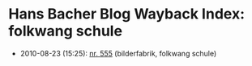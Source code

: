 # Hans Bacher Blog Wayback Index: folkwang schule

* 2010-08-23 (15:25): [nr. 555](https://web.archive.org/web/https://one1more2time3.wordpress.com/2010/08/23/nr-555/) (bilderfabrik, folkwang schule)